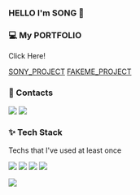 ### HELLO I'm SONG 👋

<h3>💻 My PORTFOLIO</h3>
<p>Click Here!</p>
<a href="http://sony.dothome.co.kr/">SONY_PROJECT</a>
<a href="http://sony.dothome.co.kr/">FAKEME_PROJECT</a>

<h3>🏰 Contacts</h3>
<p>
  <a href="https://velog.io/@jiwon_17"><img src="https://img.shields.io/badge/Velog-20C997?style=flat-square&logo=Velog&logoColor=white"/></a>
  <a href="mailto:tmddnjs0633@gmail.com"><img src="https://img.shields.io/badge/Gmail-EA4335?style=flat-square&logo=Gmail&logoColor=black"/></a>
</p>

<h3>✨ Tech Stack</h3>
<p>Techs that I've used at least once</p>
<p>
  <img src="https://img.shields.io/badge/HTML5-E34F26?style=flat-square&logo=HTML5&logoColor=white">
  <img src="https://img.shields.io/badge/CSS3-1572B6?style=flat-square&logo=CSS3&logoColor=white">
  <img src="https://img.shields.io/badge/JavaScript-F7DF1E?style=flat-square&logo=JavaScript&logoColor=black">
  <img src="https://img.shields.io/badge/jquery-0769AD?style=flat-square&logo=jquery&logoColor=white">

</p>
<p>
  <img src="https://img.shields.io/badge/React-61DAFB?style=flat-square&logo=React&logoColor=black">
</p>

<!--
**songjiwon17/songjiwon17** is a ✨ _special_ ✨ repository because its `README.md` (this file) appears on your GitHub profile.

Here are some ideas to get you started:

- 🔭 I’m currently working on ...
- 🌱 I’m currently learning ...
- 👯 I’m looking to collaborate on ...
- 🤔 I’m looking for help with ...
- 💬 Ask me about ...
- 📫 How to reach me: ...
- 😄 Pronouns: ...
- ⚡ Fun fact: ...
-->
